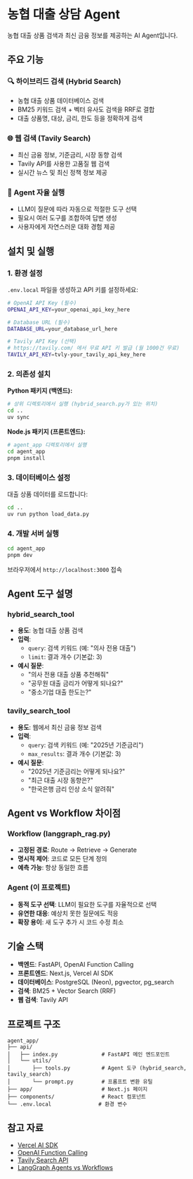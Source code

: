 # 농협 대출 상담 Agent

농협 대출 상품 검색과 최신 금융 정보를 제공하는 AI Agent입니다.

## 주요 기능

### 🔍 하이브리드 검색 (Hybrid Search)
- 농협 대출 상품 데이터베이스 검색
- BM25 키워드 검색 + 벡터 유사도 검색을 RRF로 결합
- 대출 상품명, 대상, 금리, 한도 등을 정확하게 검색

### 🌐 웹 검색 (Tavily Search)
- 최신 금융 정보, 기준금리, 시장 동향 검색
- Tavily API를 사용한 고품질 웹 검색
- 실시간 뉴스 및 최신 정책 정보 제공

### 🤖 Agent 자율 실행
- LLM이 질문에 따라 자동으로 적절한 도구 선택
- 필요시 여러 도구를 조합하여 답변 생성
- 사용자에게 자연스러운 대화 경험 제공

## 설치 및 실행

### 1. 환경 설정

`.env.local` 파일을 생성하고 API 키를 설정하세요:

```bash
# OpenAI API Key (필수)
OPENAI_API_KEY=your_openai_api_key_here

# Database URL (필수)
DATABASE_URL=your_database_url_here

# Tavily API Key (선택)
# https://tavily.com/ 에서 무료 API 키 발급 (월 1000건 무료)
TAVILY_API_KEY=tvly-your_tavily_api_key_here
```

### 2. 의존성 설치

**Python 패키지 (백엔드):**
```bash
# 상위 디렉토리에서 실행 (hybrid_search.py가 있는 위치)
cd ..
uv sync
```

**Node.js 패키지 (프론트엔드):**
```bash
# agent_app 디렉토리에서 실행
cd agent_app
pnpm install
```

### 3. 데이터베이스 설정

대출 상품 데이터를 로드합니다:

```bash
cd ..
uv run python load_data.py
```

### 4. 개발 서버 실행

```bash
cd agent_app
pnpm dev
```

브라우저에서 `http://localhost:3000` 접속

## Agent 도구 설명

### hybrid_search_tool
- **용도**: 농협 대출 상품 검색
- **입력**:
  - `query`: 검색 키워드 (예: "의사 전용 대출")
  - `limit`: 결과 개수 (기본값: 3)
- **예시 질문**:
  - "의사 전용 대출 상품 추천해줘"
  - "공무원 대출 금리가 어떻게 되나요?"
  - "중소기업 대출 한도는?"

### tavily_search_tool
- **용도**: 웹에서 최신 금융 정보 검색
- **입력**:
  - `query`: 검색 키워드 (예: "2025년 기준금리")
  - `max_results`: 결과 개수 (기본값: 3)
- **예시 질문**:
  - "2025년 기준금리는 어떻게 되나요?"
  - "최근 대출 시장 동향은?"
  - "한국은행 금리 인상 소식 알려줘"

## Agent vs Workflow 차이점

### Workflow (langgraph_rag.py)
- **고정된 경로**: Route → Retrieve → Generate
- **명시적 제어**: 코드로 모든 단계 정의
- **예측 가능**: 항상 동일한 흐름

### Agent (이 프로젝트)
- **동적 도구 선택**: LLM이 필요한 도구를 자율적으로 선택
- **유연한 대응**: 예상치 못한 질문에도 적응
- **확장 용이**: 새 도구 추가 시 코드 수정 최소

## 기술 스택

- **백엔드**: FastAPI, OpenAI Function Calling
- **프론트엔드**: Next.js, Vercel AI SDK
- **데이터베이스**: PostgreSQL (Neon), pgvector, pg_search
- **검색**: BM25 + Vector Search (RRF)
- **웹 검색**: Tavily API

## 프로젝트 구조

```
agent_app/
├── api/
│   ├── index.py              # FastAPI 메인 엔드포인트
│   └── utils/
│       ├── tools.py          # Agent 도구 (hybrid_search, tavily_search)
│       └── prompt.py         # 프롬프트 변환 유틸
├── app/                      # Next.js 페이지
├── components/               # React 컴포넌트
└── .env.local               # 환경 변수
```

## 참고 자료

- [Vercel AI SDK](https://sdk.vercel.ai/docs)
- [OpenAI Function Calling](https://platform.openai.com/docs/guides/function-calling)
- [Tavily Search API](https://docs.tavily.com/)
- [LangGraph Agents vs Workflows](https://langchain-ai.github.io/langgraph/tutorials/workflows/)
